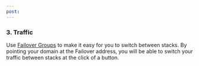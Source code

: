 ```yaml
---
post: 
---
```


### 3. Traffic

Use [Failover Groups](http://help.cloud66.com/network/failover-groups) to make it easy for you to switch between stacks. By pointing your domain at the Failover address, you will be able to switch your traffic between stacks at the click of a button.

